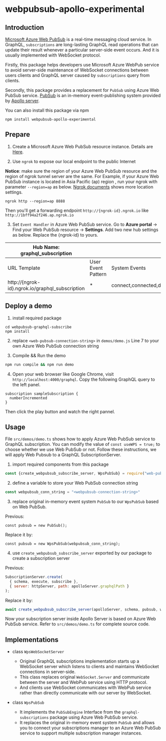 # webpubsub-apollo-experimental

## Introduction
[Microsoft Azure Web PubSub](https://docs.microsoft.com/en-us/azure/azure-web-pubsub/overview) is a real-time messaging cloud service.
In GraphQL, `subscriptions` are long-lasting GraphQL read operations that can update their result whenever a particular server-side event occurs. And it is usually implemented with WebSocket protocol. 

Firstly, this package helps developers use Microsoft Azure WebPub service to avoid server-side maintenance of WebSocket connections between users clients and GraphQL server caused by `subscriptions` query from clients.

Secondly, this package provides a replacement for `PubSub` using Azure Web PubSub service. [PubSub](https://www.apollographql.com/docs/apollo-server/data/subscriptions/#the-pubsub-class) is an in-memory event-publishing system provided by [Apollo server](https://www.apollographql.com/docs/apollo-server/data/subscriptions/).

You can also install this package via npm 
```
npm install webpubsub-apollo-experimental
```

## Prepare

1. Create a Microsoft Azure Web PubSub resource instance. Details are [Here](https://docs.microsoft.com/en-us/azure/azure-web-pubsub/quickstart-serverless?tabs=javascript).

2. Use `ngrok` to expose our local endpoint to the public Internet

**Notice**: make sure the region of your Azure Web PubSub resource and the region of ngrok tunnel server are the same. For Example, if your Azure Web PubSub instance is located in Asia Pacific (ap) region , run your ngrok with parameter `--region=ap` as below. [Ngrok documents](https://ngrok.com/docs#global-locations) shows more location settings.
```
ngrok http --region=ap 8888 
```
Then you'll get a forwarding endpoint `http://{ngrok-id}.ngrok.io` like `http://1bff94a2f246.ap.ngrok.io`

3. Set `Event Handler` in Azure Web PubSub service. Go to **Azure portal** -> Find your Web PubSub resource -> **Settings**. Add two new hub settings as below. Replace the {ngrok-id} to yours. 

| Hub Name: graphql_subscription                       |                    |                                |
| ---------------------------------------------- | ------------------ | ------------------------------ |
| URL Template                                   | User Event Pattern | System Events                  |
| http://{ngrok-id}.ngrok.io/graphql_subscription   | *                  | connect,connected,disconnected |

## Deploy a demo
1. install required package
```git
cd webpubsub-graphql-subscribe
npm install
```

2. replace `<web-pubsub-connection-string>` in `demos/demo.js` Line 7 to your own Azure Web PubSub connection string

3. Compile && Run the demo
```bash
npm run compile && npm run demo
```

4. Open your web browser like Google Chrome, visit `http://localhost:4000/graphql`.
Copy the following GraphQL query to the left panel.
```gql
subscription sampleSubscription {
  numberIncremented
}
```
Then click the play button and watch the right pannel.

## Usage
File `src/demos/demo.ts` shows how to apply Azure Web PubSub service to GraphQL subscription. You can modify the value of `const useWPS = true;` to choose whether we use Web PubSub or not. Follow these instructions, we will apply Web Pubsub to a GraphQL SubscriptionServer.

1. import required components from this package
```javascript
const {create_webpubsub_subscribe_server, WpsPubSub} = require("web-pubsub-graphql-subscribe");
```

2. define a variable to store your Web PubSub connection string
```javascript
const webpubsub_conn_string = "<webpubsub-connection-string>"
```

3. replace original in-memory event system `PubSub` to our `WpsPubSub` based on Web PubSub.

Previous:
```
const pubsub = new PubSub();
```

Replace it by: 
```
const pubsub = new WpsPubSub(webpubsub_conn_string);
```

4. use `create_webpubsub_subscribe_server` exported by our package to create a subscription server

Previous:
```javascript
SubscriptionServer.create(
  { schema, execute, subscribe },
  { server: httpServer, path: apolloServer.graphqlPath }
);
```

Replace it by:

```javascript
await create_webpubsub_subscribe_server(apolloServer, schema, pubsub, webpubsub_conn_string);
```

Now your subscription server inside Apollo Server is based on Azure Web PubSub service. Refer to `src/demos/demo.ts` for complete source code.


## Implementations
- class `WpsWebSocketServer`
  - Original GraphQL subscriptions implementation starts up a WebSocket server which listens to clients and maintains WebSocket connections in server-side. 
  - This class replaces original `WebSocket.Server` and communicate between the server and WebPub service using HTTP protocol.
  - And clients use WebSocket communicates with WebPub service rather than directly communicate with our server by WebSocket.

- class `WpsPubSub`
  - It implements the `PubSubEngine` Interface from the `graphql-subscriptions` package using Azure Web PubSub service.
  - It replaces the original in-memory event system `PubSub` and allows you to connect your subscriptions manager to an Azure Web PubSub service to support multiple subscription manager instances.

